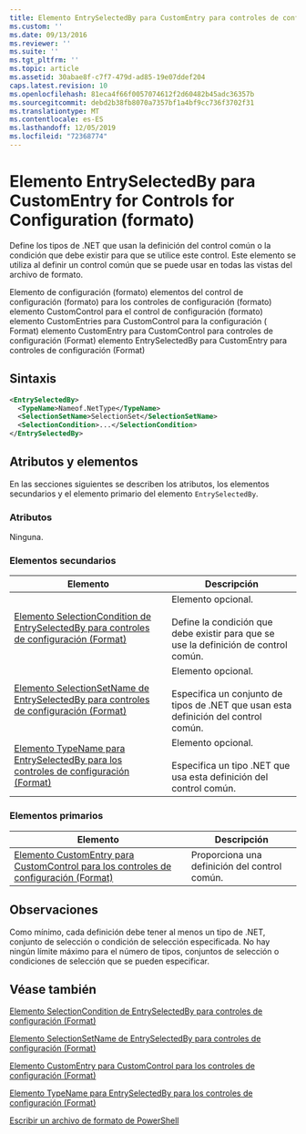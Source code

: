 ```yaml
---
title: Elemento EntrySelectedBy para CustomEntry para controles de configuración (Format) | Microsoft Docs
ms.custom: ''
ms.date: 09/13/2016
ms.reviewer: ''
ms.suite: ''
ms.tgt_pltfrm: ''
ms.topic: article
ms.assetid: 30abae8f-c7f7-479d-ad85-19e07ddef204
caps.latest.revision: 10
ms.openlocfilehash: 81eca4f66f0057074612f2d60482b45adc36357b
ms.sourcegitcommit: debd2b38fb8070a7357bf1a4bf9cc736f3702f31
ms.translationtype: MT
ms.contentlocale: es-ES
ms.lasthandoff: 12/05/2019
ms.locfileid: "72368774"
---
```

# <a name="entryselectedby-element-for-customentry-for-controls-for-configuration-format"></a>Elemento EntrySelectedBy para CustomEntry for Controls for Configuration (formato)

Define los tipos de .NET que usan la definición del control común o la condición que debe existir para que se utilice este control. Este elemento se utiliza al definir un control común que se puede usar en todas las vistas del archivo de formato.

Elemento de configuración (formato) elementos del control de configuración (formato) para los controles de configuración (formato) elemento CustomControl para el control de configuración (formato) elemento CustomEntries para CustomControl para la configuración ( Format) elemento CustomEntry para CustomControl para controles de configuración (Format) elemento EntrySelectedBy para CustomEntry para controles de configuración (Format)

## <a name="syntax"></a>Sintaxis

```xml
<EntrySelectedBy>
  <TypeName>Nameof.NetType</TypeName>
  <SelectionSetName>SelectionSet</SelectionSetName>
  <SelectionCondition>...</SelectionCondition>
</EntrySelectedBy>
```

## <a name="attributes-and-elements"></a>Atributos y elementos

En las secciones siguientes se describen los atributos, los elementos secundarios y el elemento primario del elemento `EntrySelectedBy`.

### <a name="attributes"></a>Atributos

Ninguna.

### <a name="child-elements"></a>Elementos secundarios

|Elemento|Descripción|
|-------------|-----------------|
|[Elemento SelectionCondition de EntrySelectedBy para controles de configuración (Format)](./selectioncondition-element-for-entryselectedby-for-controls-for-configuration-format.md)|Elemento opcional.<br /><br /> Define la condición que debe existir para que se use la definición de control común.|
|[Elemento SelectionSetName de EntrySelectedBy para controles de configuración (Format)](./selectionsetname-element-for-selectioncondition-for-controls-for-configuration-format.md)|Elemento opcional.<br /><br /> Especifica un conjunto de tipos de .NET que usan esta definición del control común.|
|[Elemento TypeName para EntrySelectedBy para los controles de configuración (Format)](./typename-element-for-entryselectedby-for-controls-for-configuration-format.md)|Elemento opcional.<br /><br /> Especifica un tipo .NET que usa esta definición del control común.|

### <a name="parent-elements"></a>Elementos primarios

|Elemento|Descripción|
|-------------|-----------------|
|[Elemento CustomEntry para CustomControl para los controles de configuración (Format)](./customentry-element-for-customcontrol-for-controls-for-configuration-format.md)|Proporciona una definición del control común.|

## <a name="remarks"></a>Observaciones

Como mínimo, cada definición debe tener al menos un tipo de .NET, conjunto de selección o condición de selección especificada. No hay ningún límite máximo para el número de tipos, conjuntos de selección o condiciones de selección que se pueden especificar.

## <a name="see-also"></a>Véase también

[Elemento SelectionCondition de EntrySelectedBy para controles de configuración (Format)](./selectioncondition-element-for-entryselectedby-for-controls-for-configuration-format.md)

[Elemento SelectionSetName de EntrySelectedBy para controles de configuración (Format)](./selectionsetname-element-for-selectioncondition-for-controls-for-configuration-format.md)

[Elemento CustomEntry para CustomControl para los controles de configuración (Format)](./customentry-element-for-customcontrol-for-controls-for-configuration-format.md)

[Elemento TypeName para EntrySelectedBy para los controles de configuración (Format)](./typename-element-for-selectioncondition-for-controls-for-configuration-format.md)

[Escribir un archivo de formato de PowerShell](./writing-a-powershell-formatting-file.md)
